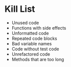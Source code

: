 Kill List
=========
* Unused code 
* Functions with side effects 
* Unformatted code 
* Repeated code blocks
* Bad variable names
* Code without test code
* Unrefactored code
* Methods that are too long 
